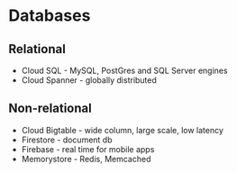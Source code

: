 # Databases

## Relational

- Cloud SQL - MySQL, PostGres and SQL Server engines
- Cloud Spanner - globally distributed


## Non-relational

- Cloud Bigtable - wide column, large scale, low latency
- Firestore - document db
- Firebase - real time for mobile apps
- Memorystore - Redis, Memcached

